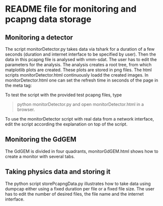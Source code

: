 # README file for monitoring and pcapng data storage 

## Monitoring a detector
The script monitorDetector.py takes data via tshark for a duration of a few seconds (duration and internet interface to be specified by user). Then the data in this pcapng file is analysed with vmm-sdat. The user has to edit the parameters for the analysis. The analysis creates a root tree, from which matplotlib plots are created. These plots are stored in png files. The html scripts monitorDetector.html continuously loadd the created images. In monitorDetector.html one can set the refresh time in seconds of the page in the meta tag: <meta http-equiv="refresh" content="10" />

To test the script with the provided test pcapng files, type
> python monitorDetector.py 
and open monitorDetector.html in a browser.

To use the monitorDetector script with real data from a network interface, edit the script according the explanation on top of the script.

## Monitoring the GdGEM
The GdGEM is divided in four quadrants, monitorGdGEM.html shows how to create a monitor with several tabs.

## Taking physics data and storing it
The python script storePcapngData.py illustrates how to take data using dumpcap either using a fixed duration per file or a fixed file size. The user has to edit the number of desired files, the file name and the internet interface.
